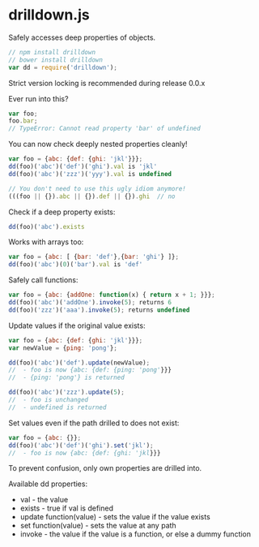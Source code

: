 drilldown.js
============

Safely accesses deep properties of objects.

```JavaScript
// npm install drilldown
// bower install drilldown
var dd = require('drilldown');
```
Strict version locking is recommended during release 0.0.x

Ever run into this?
```JavaScript
var foo;
foo.bar;
// TypeError: Cannot read property 'bar' of undefined
```

You can now check deeply nested properties cleanly!
```JavaScript
var foo = {abc: {def: {ghi: 'jkl'}}};
dd(foo)('abc')('def')('ghi').val is 'jkl'
dd(foo)('abc')('zzz')('yyy').val is undefined

// You don't need to use this ugly idiom anymore!
(((foo || {}).abc || {}).def || {}).ghi  // no
```

Check if a deep property exists:
```JavaScript
dd(foo)('abc').exists
```

Works with arrays too:
```JavaScript
var foo = {abc: [ {bar: 'def'},{bar: 'ghi'} ]};
dd(foo)('abc')(0)('bar').val is 'def'
```

Safely call functions:
```JavaScript
var foo = {abc: {addOne: function(x) { return x + 1; }}};
dd(foo)('abc')('addOne').invoke(5); returns 6
dd(foo)('zzz')('aaa').invoke(5); returns undefined
```

Update values if the original value exists:
```JavaScript
var foo = {abc: {def: {ghi: 'jkl'}}};
var newValue = {ping: 'pong'};

dd(foo)('abc')('def').update(newValue);
//  - foo is now {abc: {def: {ping: 'pong'}}}
//  - {ping: 'pong'} is returned

dd(foo)('abc')('zzz').update(5);
//  - foo is unchanged
//  - undefined is returned
```

Set values even if the path drilled to does not exist:
```JavaScript
var foo = {abc: {}};
dd(foo)('abc')('def')('ghi').set('jkl');
//  - foo is now {abc: {def: {ghi: 'jkl}}}
```

To prevent confusion, only own properties are drilled into.

Available dd properties:
 * val - the value
 * exists - true if val is defined
 * update function(value) - sets the value if the value exists
 * set function(value) - sets the value at any path
 * invoke - the value if the value is a function, or else a dummy function
